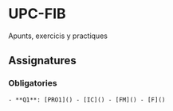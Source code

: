 # UPC-FIB
Apunts, exercicis y practiques

## Assignatures

### Obligatories
    - **Q1**: [PRO1]() - [IC]() - [FM]() - [F]()